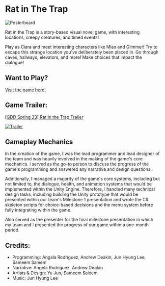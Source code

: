# Rat in The Trap

![Posterboard](https://img.itch.zone/aW1nLzEyMDA0NTg2LmpwZw==/original/cUjTf5.jpg)

Rat in the Trap is a story-based visual novel game, with interesting locations, creepy creatures, and timed events! 

Play as Ciara and meet interesting characters like Miao and Glimmer! Try to escape this strange location you've deliberately been placed in. Go through caves, hallways, elevators, and more! Make choices that impact the dialogue!

## Want to Play?

[Visit the game here!](https://angelarodriguezz.itch.io/rat-in-the-trap)

## Game Trailer: 
[[GDD Spring 23] Rat in the Trap Trailer](https://www.youtube.com/watch?v=hVgRdOQv_ZY)

[![Trailer](https://media.discordapp.net/attachments/1081055450860093451/1101755847228534784/7AdSyR.png?width=867&height=485)](https://www.youtube.com/watch?v=hVgRdOQv_ZY)

## Gameplay Mechanics

In the creation of the game, I was the lead programmer and lead designer of the team and was heavily involved in the making of the game's core mechanics. I served as the go-to person to discuss the progress of the game's programming and answered any narrative and design questions.

Additionally, I managed a majority of the game's core systems, including but not limited to, the dialogue, health, and animation systems that would be implemented within the Unity Engine. Therefore, I handled many technical design tasks, including building the Unity prototype that would be presented within our team's Milestone 1 presentation and wrote the C# skeleton scripts for choice-based decisions and the menu system before fully integrating within the game.

Also served as the presenter for the final milestone presentation in which my team and I presented the progress of our game within a one-month period.

## Credits:

- Programming: Angela Rodriguez, Andrew Deakin, Jun Hyung Lee, Sameem Saleem
- Narrative: Angela Rodriguez, Andrew Deakin
- Artists & Design: Yu Jun, Sameem Saleem
- Music: Jun Hyung Lee


